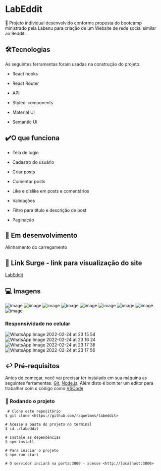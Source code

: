 # LabEddit

🚀  Projeto individual desenvolvido conforme proposta do bootcamp ministrado pela Labenu para criação de um Website de rede social similar ao Reddit.

## 🛠Tecnologias

As seguintes ferramentas foram usadas na construção do projeto:

* React hooks

* React Router

* API

* Styled-components

* Material UI

* Semantic UI

## ✔️O que funciona

* Tela de login

* Cadastro do usuário

* Criar posts

* Comentar posts

* Like e dislike em posts e comentários

* Validações 

* Filtro para título e descrição de post

* Paginação

## 🚧 Em desenvolvimento
Alinhamento do carregamento 

## 🔗 Link Surge - link para visualização do site

[LabEddit](https://false-farm.surge.sh/)


## 💻 Imagens
![image](https://user-images.githubusercontent.com/85976494/155639062-f702b275-c2f0-440a-865b-642e70c70eb0.png)
![image](https://user-images.githubusercontent.com/85976494/155639080-83363b68-dee4-4d31-8c13-95549d0eb1a1.png)
![image](https://user-images.githubusercontent.com/85976494/155863019-cecce29e-3418-4329-a20b-24f493517407.png)
![image](https://user-images.githubusercontent.com/85976494/155863030-c9d50d61-3dba-4274-82ef-9227967a49fd.png)
![image](https://user-images.githubusercontent.com/85976494/155638922-444148d1-6259-45a2-91d6-4a50853b5b05.png)
![image](https://user-images.githubusercontent.com/85976494/155638941-746b376c-364c-4874-b29e-0a178a209c64.png)
![image](https://user-images.githubusercontent.com/85976494/155639036-0b71b7e5-a2c7-4a16-9ce1-a07a4de73cb5.png)
![image](https://user-images.githubusercontent.com/85976494/155638985-f02ac223-d347-4c7e-9d1a-9805a06a4cb7.png)
![image](https://user-images.githubusercontent.com/85976494/155639260-91dc5d4b-bb47-48c4-ac96-171550a331c5.png)

### Responsividade no celular 

![WhatsApp Image 2022-02-24 at 23 15 54](https://user-images.githubusercontent.com/85976494/155641274-65ee649a-7a56-4263-b146-1aab852b5e7d.jpeg)
![WhatsApp Image 2022-02-24 at 23 16 24](https://user-images.githubusercontent.com/85976494/155641277-85ee2245-9d61-4b13-98f7-77bb0777c684.jpeg)
![WhatsApp Image 2022-02-24 at 23 17 38](https://user-images.githubusercontent.com/85976494/155641283-2949ff26-4576-4d22-b867-0325629852f2.jpeg)
![WhatsApp Image 2022-02-24 at 23 17 56](https://user-images.githubusercontent.com/85976494/155641345-9a7b2843-1040-4af6-85a7-a069a4b734a9.jpeg)


## ↩️ Pré-requisitos
Antes de começar, você vai precisar ter instalado em sua máquina as seguintes ferramentas: [Git](https://git-scm.com/), [Node.js](https://nodejs.org/en/). Além disto é bom ter um editor para trabalhar com o código como [VSCode](https://code.visualstudio.com/)

### 🏁 Rodando o projeto
```
 # Clone este repositório
$ git clone <https://github.com/raquelmms/labeddit>

# Acesse a pasta do projeto no terminal
$ cd ./labeddit

# Instale as dependências
$ npm install

# Para iniciar o projeto
$ npm run start

# O servidor inciará na porta:3000 - acesse <http://localhost:3000>
```
